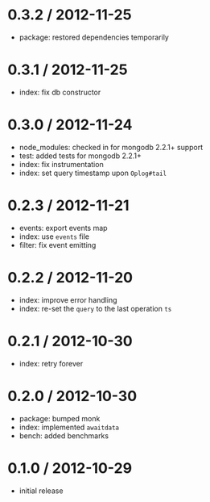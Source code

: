 
0.3.2 / 2012-11-25
==================

  * package: restored dependencies temporarily

0.3.1 / 2012-11-25
==================

  * index: fix db constructor

0.3.0 / 2012-11-24
==================

  * node_modules: checked in for mongodb 2.2.1+ support
  * test: added tests for mongodb 2.2.1+
  * index: fix instrumentation
  * index: set query timestamp upon `Oplog#tail`

0.2.3 / 2012-11-21
==================

  * events: export events map
  * index: use `events` file
  * filter: fix event emitting

0.2.2 / 2012-11-20
==================

  * index: improve error handling
  * index: re-set the `query` to the last operation `ts`

0.2.1 / 2012-10-30
==================

  * index: retry forever

0.2.0 / 2012-10-30
==================

  * package: bumped monk
  * index: implemented `awaitdata`
  * bench: added benchmarks

0.1.0 / 2012-10-29
==================

  * initial release
